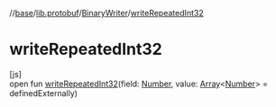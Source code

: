 //[base](../../../index.md)/[lib.protobuf](../index.md)/[BinaryWriter](index.md)/[writeRepeatedInt32](write-repeated-int32.md)

# writeRepeatedInt32

[js]\
open fun [writeRepeatedInt32](write-repeated-int32.md)(field: [Number](https://kotlinlang.org/api/latest/jvm/stdlib/kotlin/-number/index.html), value: [Array](https://kotlinlang.org/api/latest/jvm/stdlib/kotlin/-array/index.html)&lt;[Number](https://kotlinlang.org/api/latest/jvm/stdlib/kotlin/-number/index.html)&gt; = definedExternally)
